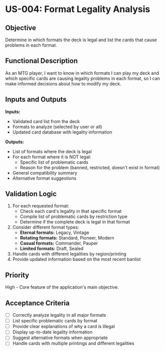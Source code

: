 # US-004: Format Legality Analysis

## Objective
Determine in which formats the deck is legal and list the cards that cause problems in each format.

## Functional Description
As an MTG player, I want to know in which formats I can play my deck and which specific cards are causing legality problems in each format, so I can make informed decisions about how to modify my deck.

## Inputs and Outputs

**Inputs:**
- Validated card list from the deck
- Formats to analyze (selected by user or all)
- Updated card database with legality information

**Outputs:**
- List of formats where the deck is legal
- For each format where it is NOT legal:
  - Specific list of problematic cards
  - Reason for the problem (banned, restricted, doesn't exist in format)
- General compatibility summary
- Alternative format suggestions

## Validation Logic
1. For each requested format:
   - Check each card's legality in that specific format
   - Compile list of problematic cards by restriction type
   - Determine if the complete deck is legal in that format
2. Consider different format types:
   - **Eternal formats:** Legacy, Vintage
   - **Rotating formats:** Standard, Pioneer, Modern
   - **Casual formats:** Commander, Pauper
   - **Limited formats:** Draft, Sealed
3. Handle cards with different legalities by region/printing
4. Provide updated information based on the most recent banlist

## Priority
High - Core feature of the application's main objective.

## Acceptance Criteria
- [ ] Correctly analyze legality in all major formats
- [ ] List specific problematic cards by format
- [ ] Provide clear explanations of why a card is illegal
- [ ] Display up-to-date legality information
- [ ] Suggest alternative formats when appropriate
- [ ] Handle cards with multiple printings and different legalities
